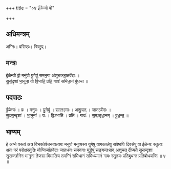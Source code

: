 +++
title = "०४ ईळेन्यो वो"

+++
## अधिमन्त्रम्
अग्निः। वसिष्ठः। त्रिष्टुप्।

## मन्त्रः
ई॒ळेन्यो॑ वो॒ मनु॑षो यु॒गेषु॑ समन॒गा अ॑शुचज्जा॒तवे॑दाः ।  
सु॒सं॒दृशा॑ भा॒नुना॒ यो वि॒भाति॒ प्रति॒ गावः॑ समिधा॒नं बु॑धन्त ॥

## पदपाठः
ई॒ळेन्यः॑ । वः॒ । मनु॑षः । यु॒गेषु॑ । स॒म॒न॒ऽगाः । अ॒शु॒च॒त् । जा॒तऽवे॑दाः ।  
सु॒ऽस॒न्दृशा॑ । भा॒नुना॑ । यः । वि॒ऽभाति॑ । प्रति॑ । गावः॑ । स॒म्ऽइ॒धा॒नम् । बु॒ध॒न्त॒ ॥

## भाष्यम्
हे अग्ने वस्त्वं अत्र विभक्तेर्वचनव्यत्ययः मनुषो मनुष्यस्य युगेषु यागकालेषु सवेष्वपि दिवसेषु वा ईळेन्यः स्तुत्यः अतः परं परोक्षस्तुतिः योग्निर्जातवेदाः जातधनः समनगाः युद्धेषु सङ्गन्तःसन् अशुचत् दीप्यते सुसन्दृशा सुसन्दर्शनेन भानुना तेजसा विभातिच तमग्निं समिधानं समिध्यमानं गावः स्तुतयः प्रतिबुधन्त प्रतिबोधयन्ति ॥ ४ ॥